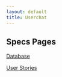 ```yaml
---
layout: default
title: Userchat
---
```


Specs Pages
-----------

[Database](database.html)

[User Stories](user_stories.html)

